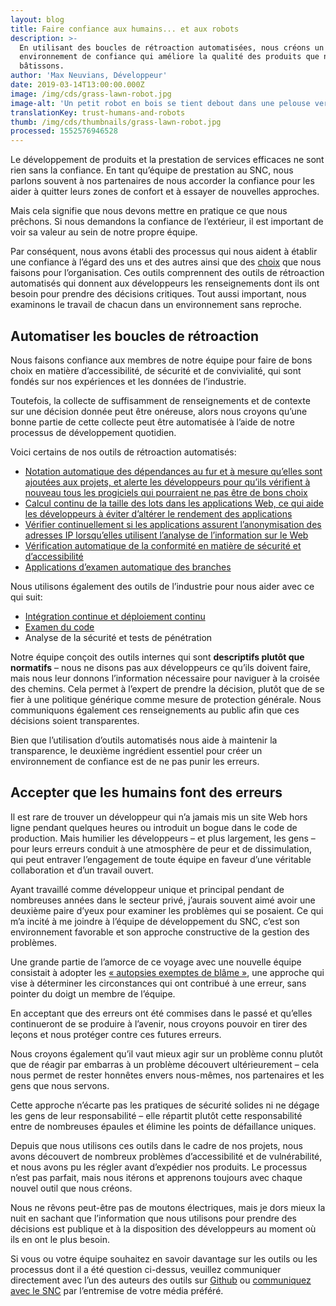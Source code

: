 ```yaml
---
layout: blog
title: Faire confiance aux humains... et aux robots
description: >-
  En utilisant des boucles de rétroaction automatisées, nous créons un
  environnement de confiance qui améliore la qualité des produits que nous
  bâtissons.
author: 'Max Neuvians, Développeur'
date: 2019-03-14T13:00:00.000Z
image: /img/cds/grass-lawn-robot.jpg
image-alt: 'Un petit robot en bois se tient debout dans une pelouse verdoyante. '
translationKey: trust-humans-and-robots
thumb: /img/cds/thumbnails/grass-lawn-robot.jpg
processed: 1552576946528
---
```

Le développement de produits et la prestation de services efficaces ne sont rien sans la confiance. En tant qu’équipe de prestation au SNC, nous parlons souvent à nos partenaires de nous accorder la confiance pour les aider à quitter leurs zones de confort et à essayer de nouvelles approches. 

Mais cela signifie que nous devons mettre en pratique ce que nous prêchons. Si nous demandons la confiance de l’extérieur, il est important de voir sa valeur au sein de notre propre équipe. 

Par conséquent, nous avons établi des processus qui nous aident à établir une confiance à l’égard des uns et des autres ainsi que des [choix](https://numerique.canada.ca/2017/11/06/les-choix-technologiques-du-snc/) que nous faisons pour l’organisation. Ces outils comprennent des outils de rétroaction automatisés qui donnent aux développeurs les renseignements dont ils ont besoin pour prendre des décisions critiques. Tout aussi important, nous examinons le travail de chacun dans un environnement sans reproche. 

## Automatiser les boucles de rétroaction

Nous faisons confiance aux membres de notre équipe pour faire de bons choix en matière d’accessibilité, de sécurité et de convivialité, qui sont fondés sur nos expériences et les données de l’industrie. 

Toutefois, la collecte de suffisamment de renseignements et de contexte sur une décision donnée peut être onéreuse, alors nous croyons qu’une bonne partie de cette collecte peut être automatisée à l’aide de notre processus de développement quotidien.

Voici certains de nos outils de rétroaction automatisés:

* [Notation automatique des dépendances au fur et à mesure qu’elles sont ajoutées aux projets, et alerte les développeurs pour qu’ils vérifient à nouveau tous les progiciels qui pourraient ne pas être de bons choix](https://github.com/cds-snc/dependency-checker/)
* [Calcul continu de la taille des lots dans les applications Web, ce qui aide les développeurs à éviter d’altérer le rendement des applications](https://github.com/cds-snc/bundle-size-tracker/) 
* [Vérifier continuellement si les applications assurent l’anonymisation des adresses IP lorsqu’elles utilisent l’analyse de l’information sur le Web](https://github.com/cds-snc/piii-checker) 
* [Vérification automatique de la conformité en matière de sécurité et d’accessibilité](https://github.com/cds-snc/symmorfosi) 
* [Applications d’examen automatique des branches](https://github.com/cds-snc/elenchos)

Nous utilisons également des outils de l’industrie pour nous aider avec ce qui suit:

* [Intégration continue et déploiement continu](https://numerique.canada.ca/2018/03/26/les-tests-automatises/) 
* [Examen du code](https://numerique.canada.ca/2018/04/24/coder-une-activite-dequipe/) 
* Analyse de la sécurité et tests de pénétration

Notre équipe conçoit des outils internes qui sont **descriptifs plutôt que normatifs** – nous ne disons pas aux développeurs ce qu’ils doivent faire, mais nous leur donnons l’information nécessaire pour naviguer à la croisée des chemins. Cela permet à l’expert de prendre la décision, plutôt que de se fier à une politique générique comme mesure de protection générale. Nous communiquons également ces renseignements au public afin que ces décisions soient transparentes. 

Bien que l’utilisation d’outils automatisés nous aide à maintenir la transparence, le deuxième ingrédient essentiel pour créer un environnement de confiance est de ne pas punir les erreurs.

## Accepter que les humains font des erreurs

Il est rare de trouver un développeur qui n’a jamais mis un site Web hors ligne pendant quelques heures ou introduit un bogue dans le code de production. Mais humilier les développeurs – et plus largement, les gens – pour leurs erreurs conduit à une atmosphère de peur et de dissimulation, qui peut entraver l’engagement de toute équipe en faveur d’une véritable collaboration et d’un travail ouvert.

Ayant travaillé comme développeur unique et principal pendant de nombreuses années dans le secteur privé, j’aurais souvent aimé avoir une deuxième paire d’yeux pour examiner les problèmes qui se posaient. Ce qui m’a incité à me joindre à l’équipe de développement du SNC, c’est son environnement favorable et son approche constructive de la gestion des problèmes.
	
Une grande partie de l’amorce de ce voyage avec une nouvelle équipe consistait à adopter les [« autopsies exemptes de blâme »](https://landing.google.com/sre/sre-book/chapters/postmortem-culture/), une approche qui vise à déterminer les circonstances qui ont contribué à une erreur, sans pointer du doigt un membre de l’équipe.  

En acceptant que des erreurs ont été commises dans le passé et qu’elles continueront de se produire à l’avenir, nous croyons pouvoir en tirer des leçons et nous protéger contre ces futures erreurs. 

Nous croyons également qu’il vaut mieux agir sur un problème connu plutôt que de réagir par embarras à un problème découvert ultérieurement – cela nous permet de rester honnêtes envers nous-mêmes, nos partenaires et les gens que nous servons. 

Cette approche n’écarte pas les pratiques de sécurité solides ni ne dégage les gens de leur responsabilité – elle répartit plutôt cette responsabilité entre de nombreuses épaules et élimine les points de défaillance uniques.

Depuis que nous utilisons ces outils dans le cadre de nos projets, nous avons découvert de nombreux problèmes d’accessibilité et de vulnérabilité, et nous avons pu les régler avant d’expédier nos produits. Le processus n’est pas parfait, mais nous itérons et apprenons toujours avec chaque nouvel outil que nous créons.

Nous ne rêvons peut-être pas de moutons électriques, mais je dors mieux la nuit en sachant que l’information que nous utilisons pour prendre des décisions est publique et à la disposition des développeurs au moment où ils en ont le plus besoin. 

Si vous ou votre équipe souhaitez en savoir davantage sur les outils ou les processus dont il a été question ci-dessus, veuillez communiquer directement avec l’un des auteurs des outils sur [Github](https://github.com/cds-snc) ou [communiquez avec le SNC](https://numerique.canada.ca/notre-equipe/) par l’entremise de votre média préféré.

